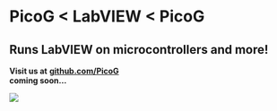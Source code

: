 # **PicoG \< LabVIEW \< PicoG**

## **Runs LabVIEW on microcontrollers and more!**

**Visit us at** [**github.com/PicoG**](https://github.com/PicoG/)  
**coming soon...**

![](https://user-images.githubusercontent.com/381432/126918429-becc1814-ee07-4c8f-a4a9-04e6d97cc101.png)
